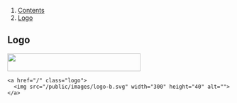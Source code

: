 <div class="breadcrumbs">
  <ol>
    <li><a href="/docs/core/contents">Contents</a></li>
    <li><a href="#">Logo</a></li>
  </ol>
</div>

## Logo

<a href="/" class="logo">
  <img src="/public/images/logo-b.svg" width="300" height="40" alt="">
</a>

    <a href="/" class="logo">
      <img src="/public/images/logo-b.svg" width="300" height="40" alt="">
    </a>